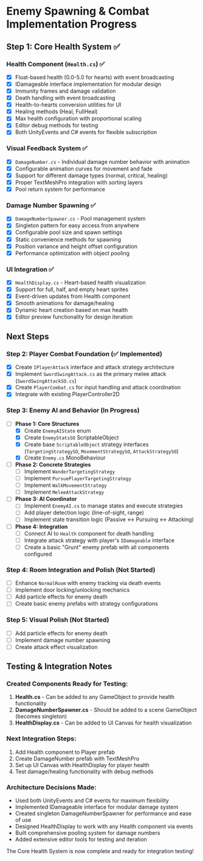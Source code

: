 # Enemy Spawning & Combat Implementation Progress

## Step 1: Core Health System ✅

### Health Component (`Health.cs`) ✅
- [x] Float-based health (0.0-5.0 for hearts) with event broadcasting
- [x] IDamageable interface implementation for modular design
- [x] Immunity frames and damage validation
- [x] Death handling with event broadcasting
- [x] Health-to-hearts conversion utilities for UI
- [x] Healing methods (Heal, FullHeal)
- [x] Max health configuration with proportional scaling
- [x] Editor debug methods for testing
- [x] Both UnityEvents and C# events for flexible subscription

### Visual Feedback System ✅
- [x] `DamageNumber.cs` - Individual damage number behavior with animation
- [x] Configurable animation curves for movement and fade
- [x] Support for different damage types (normal, critical, healing)
- [x] Proper TextMeshPro integration with sorting layers
- [x] Pool return system for performance

### Damage Number Spawning ✅
- [x] `DamageNumberSpawner.cs` - Pool management system
- [x] Singleton pattern for easy access from anywhere
- [x] Configurable pool size and spawn settings
- [x] Static convenience methods for spawning
- [x] Position variance and height offset configuration
- [x] Performance optimization with object pooling

### UI Integration ✅
- [x] `HealthDisplay.cs` - Heart-based health visualization
- [x] Support for full, half, and empty heart sprites
- [x] Event-driven updates from Health component
- [x] Smooth animations for damage/healing
- [x] Dynamic heart creation based on max health
- [x] Editor preview functionality for design iteration

## Next Steps

### Step 2: Player Combat Foundation (✅ Implemented)
- [x] Create `IPlayerAttack` interface and attack strategy architecture
- [x] Implement `SwordSwingAttack.cs` as the primary melee attack (`SwordSwingAttackSO.cs`)
- [x] Create `PlayerCombat.cs` for input handling and attack coordination
- [x] Integrate with existing PlayerController2D

### Step 3: Enemy AI and Behavior (In Progress)
- [ ] **Phase 1: Core Structures**
  - [x] Create `EnemyAIState` enum
  - [x] Create `EnemyStatsSO` ScriptableObject
  - [x] Create base `ScriptableObject` strategy interfaces (`TargetingStrategySO`, `MovementStrategySO`, `AttackStrategySO`)
  - [x] Create `Enemy.cs` MonoBehaviour
- [ ] **Phase 2: Concrete Strategies**
  - [ ] Implement `WanderTargetingStrategy`
  - [ ] Implement `PursuePlayerTargetingStrategy`
  - [ ] Implement `WalkMovementStrategy`
  - [ ] Implement `MeleeAttackStrategy`
- [ ] **Phase 3: AI Coordinator**
  - [ ] Implement `EnemyAI.cs` to manage states and execute strategies
  - [ ] Add player detection logic (line-of-sight, range)
  - [ ] Implement state transition logic (Passive <-> Pursuing <-> Attacking)
- [ ] **Phase 4: Integration**
  - [ ] Connect AI to `Health` component for death handling
  - [ ] Integrate attack strategy with player's `IDamageable` interface
  - [ ] Create a basic "Grunt" enemy prefab with all components configured

### Step 4: Room Integration and Polish (Not Started)
- [ ] Enhance `NormalRoom` with enemy tracking via death events
- [ ] Implement door locking/unlocking mechanics
- [ ] Add particle effects for enemy death
- [ ] Create basic enemy prefabs with strategy configurations

### Step 5: Visual Polish (Not Started)
- [ ] Add particle effects for enemy death
- [ ] Implement damage number spawning
- [ ] Create attack effect visualization

## Testing & Integration Notes

### Created Components Ready for Testing:
1. **Health.cs** - Can be added to any GameObject to provide health functionality
2. **DamageNumberSpawner.cs** - Should be added to a scene GameObject (becomes singleton)
3. **HealthDisplay.cs** - Can be added to UI Canvas for health visualization

### Next Integration Steps:
1. Add Health component to Player prefab
2. Create DamageNumber prefab with TextMeshPro
3. Set up UI Canvas with HealthDisplay for player health
4. Test damage/healing functionality with debug methods

### Architecture Decisions Made:
- Used both UnityEvents and C# events for maximum flexibility
- Implemented IDamageable interface for modular damage system
- Created singleton DamageNumberSpawner for performance and ease of use
- Designed HealthDisplay to work with any Health component via events
- Built comprehensive pooling system for damage numbers
- Added extensive editor tools for testing and iteration

The Core Health System is now complete and ready for integration testing!
